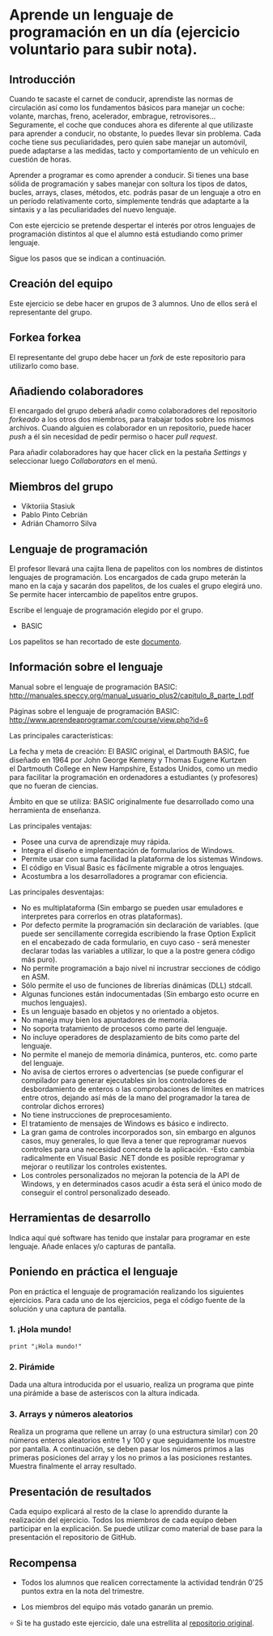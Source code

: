 # Aprende un lenguaje de programación en un día (ejercicio voluntario para subir nota).

## Introducción

Cuando te sacaste el carnet de conducir, aprendiste las normas de circulación así como los fundamentos básicos para manejar un coche: volante, marchas, freno, acelerador, embrague, retrovisores... Seguramente, el coche que conduces ahora es diferente al que utilizaste para aprender a conducir, no obstante, lo puedes llevar sin problema. Cada coche tiene sus peculiaridades, pero quien sabe manejar un automóvil, puede adaptarse a las medidas, tacto y comportamiento de un vehículo en cuestión de horas.

Aprender a programar es como aprender a conducir. Si tienes una base sólida de programación y sabes manejar con soltura los tipos de datos, bucles, arrays, clases, métodos, etc. podrás pasar de un lenguaje a otro en un período relativamente corto, simplemente tendrás que adaptarte a la sintaxis y a las peculiaridades del nuevo lenguaje.

Con este ejercicio se pretende despertar el interés por otros lenguajes de programación distintos al que el alumno está estudiando como primer lenguaje.

Sigue los pasos que se indican a continuación.

## Creación del equipo

Este ejercicio se debe hacer en grupos de 3 alumnos. Uno de ellos será el representante del grupo.

## Forkea forkea

El representante del grupo debe hacer un *fork* de este repositorio para utilizarlo como base.

## Añadiendo colaboradores

El encargado del grupo deberá añadir como colaboradores del repositorio *forkeado* a los otros dos miembros, para trabajar todos sobre los mismos archivos. Cuando alguien es colaborador en un repositorio, puede hacer *push* a él sin necesidad de pedir permiso o hacer *pull request*.

Para añadir colaboradores hay que hacer click en la pestaña *Settings* y seleccionar luego *Collaborators* en el menú.

## Miembros del grupo

* Viktoriia Stasiuk
* Pablo Pinto Cebrián
* Adrián Chamorro Silva

## Lenguaje de programación

El profesor llevará una cajita llena de papelitos con los nombres de distintos lenguajes de programación. Los encargados de cada grupo meterán la mano en la caja y sacarán dos papelitos, de los cuales el grupo elegirá uno. Se permite hacer intercambio de papelitos entre grupos.

Escribe el lenguaje de programación elegido por el grupo.

* BASIC

Los papelitos se han recortado de este [documento](lenguajes_de_programacion.pdf).

## Información sobre el lenguaje

Manual sobre el lenguaje de programación BASIC: 
http://manuales.speccy.org/manual_usuario_plus2/capitulo_8_parte_I.pdf

Páginas sobre el lenguaje de programación BASIC:
http://www.aprendeaprogramar.com/course/view.php?id=6

Las principales características: 

La fecha y meta de creación:
El BASIC original, el Dartmouth BASIC, fue diseñado en 1964 por John George Kemeny y Thomas Eugene Kurtzen el Dartmouth College en New Hampshire, Estados Unidos, como un medio para facilitar la programación en ordenadores a estudiantes (y profesores) que no fueran de ciencias.

Ámbito en que se utiliza:
BASIC originalmente fue desarrollado como una herramienta de enseñanza. 

Las principales ventajas:
* Posee una curva de aprendizaje muy rápida.
* Integra el diseño e implementación de formularios de Windows.
* Permite usar con suma facilidad la plataforma de los sistemas Windows.
* El código en Visual Basic es fácilmente migrable a otros lenguajes.
* Acostumbra a los desarrolladores a programar con eficiencia.

Las principales desventajas:
* No es multiplataforma (Sin embargo se pueden usar emuladores e interpretes para correrlos en otras plataformas).
* Por defecto permite la programación sin declaración de variables. (que puede ser sencillamente corregida escribiendo la frase  Option Explicit en el encabezado de cada formulario, en cuyo caso - será menester declarar todas las variables a utilizar, lo que a la postre genera código más puro).
* No permite programación a bajo nivel ni incrustrar secciones de código en ASM.
* Sólo permite el uso de funciones de librerías dinámicas (DLL) stdcall.
* Algunas funciones están indocumentadas (Sin embargo esto ocurre en muchos lenguajes).
* Es un lenguaje basado en objetos y no orientado a objetos.
* No maneja muy bien los apuntadores de memoria.
* No soporta tratamiento de procesos como parte del lenguaje.
* No incluye operadores de desplazamiento de bits como parte del lenguaje.
* No permite el manejo de memoria dinámica, punteros, etc. como parte del lenguaje.
* No avisa de ciertos errores o advertencias (se puede configurar el compilador para generar ejecutables sin los controladores de desbordamiento de enteros o las comprobaciones de límites en matrices entre otros, dejando así más de la mano del programador la tarea de controlar dichos errores)
* No tiene instrucciones de preprocesamiento.
* El tratamiento de mensajes de Windows es básico e indirecto.
* La gran gama de controles incorporados son, sin embargo en algunos casos, muy generales, lo que lleva a tener que reprogramar nuevos controles para una necesidad concreta de la aplicación. -Esto cambia radicalmente en Visual Basic .NET donde es posible reprogramar y mejorar o reutilizar los controles existentes.
* Los controles personalizados no mejoran la potencia de la API de Windows, y en determinados casos acudir a ésta será el único modo de conseguir el control personalizado deseado.

## Herramientas de desarrollo

Indica aquí qué software has tenido que instalar para programar en este lenguaje. Añade enlaces y/o capturas de pantalla.

## Poniendo en práctica el lenguaje

Pon en práctica el lenguaje de programación realizando los siguientes ejercicios. Para cada uno de los ejercicios, pega el código fuente de la solución y una captura de pantalla.

### 1. ¡Hola mundo!

```BASIC
print "¡Hola mundo!"
```

### 2. Pirámide

Dada una altura introducida por el usuario, realiza un programa que pinte una pirámide a base de asteriscos con la altura indicada.

### 3. Arrays y números aleatorios

Realiza un programa que rellene un array (o una estructura similar) con 20 números enteros aleatorios entre 1 y 100 y que seguidamente los muestre por pantalla. A continuación, se deben pasar los números primos a las primeras posiciones del array y los no primos a las posiciones restantes. Muestra finalmente el array resultado.

## Presentación de resultados

Cada equipo explicará al resto de la clase lo aprendido durante la realización del ejercicio. Todos los miembros de cada equipo deben participar en la explicación. Se puede utilizar como material de base para la presentación el repositorio de GitHub.

## Recompensa

* Todos los alumnos que realicen correctamente la actividad tendrán 0'25 puntos extra en la nota del trimestre.

* Los miembros del equipo más votado ganarán un premio.

:star: Si te ha gustado este ejercicio, dale una estrellita al [repositorio original](https://github.com/LuisJoseSanchez/aprende-un-lenguaje-en-un-dia).

